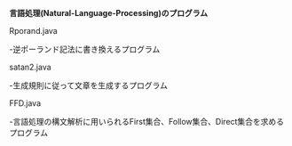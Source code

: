 **言語処理(Natural-Language-Processing)のプログラム**

Rporand.java

-逆ポーランド記法に書き換えるプログラム

satan2.java

-生成規則に従って文章を生成するプログラム

FFD.java

-言語処理の構文解析に用いられるFirst集合、Follow集合、Direct集合を求めるプログラム
